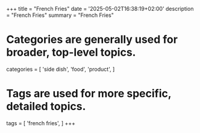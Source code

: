+++
title = "French Fries"
date = '2025-05-02T16:38:19+02:00'
description = "French Fries"
summary = "French Fries"
# Categories are generally used for broader, top-level topics.
categories = [
 'side dish',
 'food',
 'product',
]
# Tags are used for more specific, detailed topics.
tags = [
 'french fries',
]
+++
